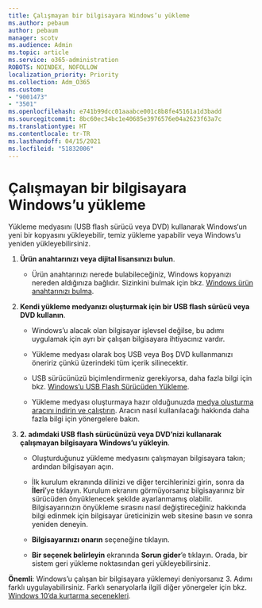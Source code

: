 ```yaml
---
title: Çalışmayan bir bilgisayara Windows’u yükleme
ms.author: pebaum
author: pebaum
manager: scotv
ms.audience: Admin
ms.topic: article
ms.service: o365-administration
ROBOTS: NOINDEX, NOFOLLOW
localization_priority: Priority
ms.collection: Adm_O365
ms.custom:
- "9001473"
- "3501"
ms.openlocfilehash: e741b99dcc01aaabce001c8b8fe45161a1d3badd
ms.sourcegitcommit: 8bc60ec34bc1e40685e3976576e04a2623f63a7c
ms.translationtype: HT
ms.contentlocale: tr-TR
ms.lasthandoff: 04/15/2021
ms.locfileid: "51832006"
---
```

# <a name="install-windows-on-a-nonfunctional-pc"></a>Çalışmayan bir bilgisayara Windows’u yükleme

Yükleme medyasını (USB flash sürücü veya DVD) kullanarak Windows‘un yeni bir kopyasını yükleyebilir, temiz yükleme yapabilir veya Windows’u yeniden yükleyebilirsiniz.

1. **Ürün anahtarınızı veya dijital lisansınızı bulun**.

    - Ürün anahtarınızı nerede bulabileceğiniz, Windows kopyanızı nereden aldığınıza bağlıdır. Sizinkini bulmak için bkz. [Windows ürün anahtarınızı bulma](https://support.microsoft.com/help/10749/windows-10-find-product-key). 

2. **Kendi yükleme medyanızı oluşturmak için bir USB flash sürücü veya DVD kullanın**.

    - Windows’u alacak olan bilgisayar işlevsel değilse, bu adımı uygulamak için ayrı bir çalışan bilgisayara ihtiyacınız vardır.

    - Yükleme medyası olarak boş USB veya Boş DVD kullanmanızı öneririz çünkü üzerindeki tüm içerik silinecektir.

    - USB sürücünüzü biçimlendirmeniz gerekiyorsa, daha fazla bilgi için bkz. [Windows’u USB Flash Sürücüden Yükleme](https://docs.microsoft.com/windows-hardware/manufacture/desktop/install-windows-from-a-usb-flash-drive).

    - Yükleme medyası oluşturmaya hazır olduğunuzda [medya oluşturma aracını indirin ve çalıştırın](https://www.microsoft.com/software-download/windows10). Aracın nasıl kullanılacağı hakkında daha fazla bilgi için yönergelere bakın.

3. **2. adımdaki USB flash sürücünüzü veya DVD’nizi kullanarak çalışmayan bilgisayara Windows’u yükleyin**.

    - Oluşturduğunuz yükleme medyasını çalışmayan bilgisayara takın; ardından bilgisayarı açın.

    - İlk kurulum ekranında dilinizi ve diğer tercihlerinizi girin, sonra da **İleri**’ye tıklayın. Kurulum ekranını görmüyorsanız bilgisayarınız bir sürücüden önyüklenecek şekilde ayarlanmamış olabilir. Bilgisayarınızın önyükleme sırasını nasıl değiştireceğiniz hakkında bilgi edinmek için bilgisayar üreticinizin web sitesine basın ve sonra yeniden deneyin.

    - **Bilgisayarınızı onarın** seçeneğine tıklayın.

    - **Bir seçenek belirleyin** ekranında **Sorun gider**’e tıklayın. Orada, bir sistem geri yükleme noktasından geri yükleyebilirsiniz.

**Önemli**: Windows’u çalışan bir bilgisayara yüklemeyi deniyorsanız 3. Adımı farklı uygulayabilirsiniz. Farklı senaryolarla ilgili diğer yönergeler için bkz. [Windows 10’da kurtarma seçenekleri](https://support.microsoft.com/help/12415/windows-10-recovery-options).
